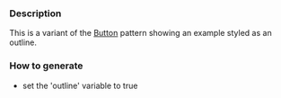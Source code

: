 ### Description
This is a variant of the [Button](./?p=atoms-button) pattern showing an example styled as an outline.

### How to generate
* set the 'outline' variable to true
